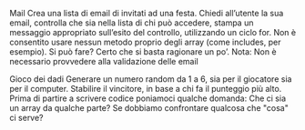 Mail
Crea una lista di email di invitati ad una festa. Chiedi all’utente la sua email, controlla che sia nella lista di chi può accedere, stampa un messaggio appropriato sull’esito del controllo, utilizzando un ciclo for. Non è consentito usare nessun metodo proprio degli array (come includes, per esempio). Si può fare? Certo che si basta ragionare un po’. Nota: Non è necessario provvedere alla validazione delle email

Gioco dei dadi
Generare un numero random da 1 a 6, sia per il giocatore sia per il computer. Stabilire il vincitore, in base a chi fa il punteggio più alto.
Prima di partire a scrivere codice poniamoci qualche domanda: Che ci sia un array da qualche parte? Se dobbiamo confrontare qualcosa che "cosa" ci serve?

<!-- Mail  -->

<!-- dichiaro la mia lista di invitati -->
<!-- Permetto all'utente di inserire la mail -->
<!-- dichiaro la variabile di controllo (impostandola su false) -->
<!-- ciclo l'array delle mail -->
<!-- Dentro il ciclo "for" controllo se è presente la mail (se corrisponde a quella che sto ciclando) -->
<!-- Se è vera la condizione dettata, cambio il valore della variabile di controllo (mettendola su true) -->
<!-- Controllo il valore della variabile di controllo per stampare il messaggio corretto -->


<!-- Dadi -->

<!-- Stabilire la variabile e la formula con la quale generare un numero randon da 1 a 6 -->
<!-- attribuisco a userNum e computerNum la formula con il numero randomico -->
<!-- ciclo stabilendo le condizioni if, else if e else
<!-- se è vera la prima condizione, il numero inserito dall'utente risulterà vincitore -->
<!-- se si verifica la seconda, il computer risulterà vincitore -->
<!-- se nessuna delle precedenti si verifica, allora sarà un pareggio -->